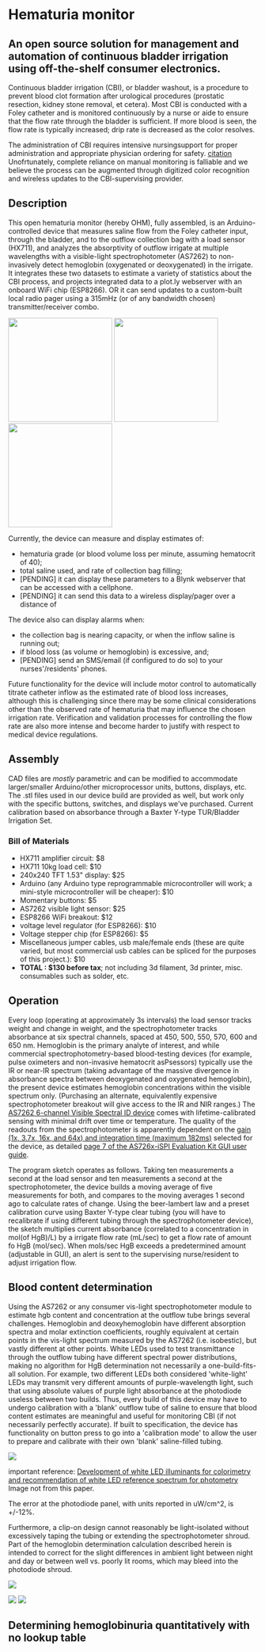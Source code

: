 # Hematuria monitor

## An open source solution for management and automation of continuous bladder irrigation using off-the-shelf consumer electronics.
Continuous bladder irrigation (CBI), or bladder washout, is a procedure to prevent blood clot formation after urological procedures (prostatic resection, kidney stone removal, et cetera). Most CBI is conducted with a Foley catheter and is monitored continuously by a nurse or aide to ensure that the flow rate through the bladder is sufficient. If more blood is seen, the flow rate is typically increased; drip rate is decreased as the color resolves.

The administration of CBI requires intensive nursingsupport for proper administration and appropriate physician ordering for safety. [citation](https://digitalcommons.wustl.edu/cgi/viewcontent.cgi?article=4392&context=open_access_pubs) Unofrtunately, complete reliance on manual monitoring is falliable and we believe the process can be augmented through digitized color recognition and wireless updates to the CBI-supervising provider.

## Description

This open hematuria monitor (hereby OHM), fully assembled, is an Arduino-controlled device that measures saline flow from the Foley catheter input, through the bladder, and to the outflow collection bag with a load sensor (HX711), and analyzes the absorptivity of outflow irrigate at multiple wavelengths with a visible-light spectrophotometer (AS7262) to non-invasively detect hemoglobin (oxygenated or deoxygenated) in the irrigate. It integrates these two datasets to estimate a variety of statistics about the CBI process, and projects integrated data to a plot.ly webserver with an onboard WiFi chip (ESP8266). OR it can send updates to a custom-built local radio pager using a 315mHz (or of any bandwidth chosen) transmitter/receiver combo. 

<p float="left">
  <img src="https://github.com/malyalar/auto-hematuria-monitor/master/gallery/IMG_20200705_122330_crop.jpg", height="210" />
  <img src="https://github.com/malyalar/auto-hematuria-monitor/blob/master/gallery/IMG_20200607_172259_crop.jpg", height="210" />
  <img src="https://github.com/malyalar/auto-hematuria-monitor/blob/master/gallery/IMG_20200607_173534_crop.jpg", height="210" />
</p>


Currently, the device can measure and display estimates of:
- hematuria grade (or blood volume loss per minute, assuming hematocrit of 40);
- total saline used, and rate of collection bag filling;
- [PENDING] it can display these parameters to a Blynk webserver that can be accessed with a cellphone.
- [PENDING] it can send this data to a wireless display/pager over a distance of 

The device also can display alarms when:
- the collection bag is nearing capacity, or when the inflow saline is running out;
- if blood loss (as volume or hemoglobin) is excessive, and;
- [PENDING] send an SMS/email (if configured to do so) to your nurses'/residents' phones.

Future functionality for the device will include motor control to automatically titrate catheter inflow as the estimated rate of blood loss increases, although this is challenging since there may be some clinical considerations other than the observed rate of hematuria that may influence the chosen irrigation rate. Verification and validation processes for controlling the flow rate are also more intense and become harder to justify with respect to medical device regulations.

## Assembly

CAD files are *mostly* parametric and can be modified to accommodate larger/smaller Arduino/other microprocessor units, buttons, displays, etc. The .stl files used in our device build are provided as well, but work only with the specific buttons, switches, and displays we've purchased. Current calibration based on absorbance through a Baxter Y-type TUR/Bladder Irrigation Set.

### Bill of Materials
- HX711 amplifier circuit: $8
- HX711 10kg load cell: $10
- 240x240 TFT 1.53" display: $25
- Arduino (any Arduino type reprogrammable microcontroller will work; a mini-style microcontroller will be cheaper): $10
- Momentary buttons: $5
- AS7262 visible light sensor: $25
- ESP8266 WiFi breakout: $12
- voltage level regulator (for ESP8266): $10
- Voltage stepper chip (for ESP8266): $5
- Miscellaneous jumper cables, usb male/female ends (these are quite varied, but most commercial usb cables can be spliced for the purposes of this project.): $10
- **TOTAL : $130 before tax**; not including 3d filament, 3d printer, misc. consumables such as solder, etc.


## Operation
Every loop (operating at approximately 3s intervals) the load sensor tracks weight and change in weight, and the spectrophotometer tracks absorbance at six spectral channels, spaced at 450, 500, 550, 570, 600 and 650 nm. Hemoglobin is the primary analyte of interest, and while commercial spectrophotometry-based blood-testing devices (for example, pulse oximeters and non-invasive hematocrit asPsessors) typically use the IR or near-IR spectrum (taking advantage of the massive divergence in absorbance spectra between deoxygenated and oxygenated hemoglobin), the present device estimates hemoglobin concentrations within the visible spectrum only. (Purchasing an alternate, equivalently expensive spectrophotometer breakout will give access to the IR and NIR ranges.) The [AS7262 6-channel Visible Spectral ID device](https://cdn.sparkfun.com/assets/f/b/c/c/f/AS7262.pdf) comes with lifetime-calibrated sensing with minimal drift over time or temperature. The quality of the readouts from the spectrophotometer is apparently dependent on the [gain (1x, 3.7x, 16x, and 64x) and integration time (maximum 182ms)](https://adafruit.github.io/Adafruit_AS726x/html/class_adafruit___a_s726x.html#aefb04c53faed2c942ce44297acaea2a7) selected for the device, as detailed [page 7 of the AS726x-iSPI Evaluation Kit GUI user guide](https://ams.com/documents/20143/36005/AS726x_UG000340_4-00.pdf/98588d96-a807-d8ec-5251-370a0be3069b). 

The program sketch operates as follows. Taking ten measurements a second at the load sensor and ten measurements a second at the spectrophotometer, the device builds a moving average of five measurements for both, and compares to the moving averages 1 second ago to calculate rates of change. Using the beer-lambert law and a preset calibration curve using Baxter Y-type clear tubing (you will have to recalibrate if using different tubing through the spectrophotometer device), the sketch multiplies current absorbance (correlated to a concentration in mol(of HgB)/L) by a irrigate flow rate (mL/sec) to get a flow rate of amount fo HgB (mol/sec). When mols/sec HgB exceeds a predetermined amount (adjustable in GUI), an alert is sent to the supervising nurse/resident to adjust irrigation flow.

## Blood content determination
Using the AS7262 or any consumer vis-light spectrophotometer module to estimate hgb content and concentration at the outflow tube brings several challenges. Hemoglobin and deoxyhemoglobin have different absorption spectra and molar extinction coefficients, roughly equivalent at certain points in the vis-light spectrum measured by the AS7262 (i.e. isobestic), but vastly different at other points. White LEDs used to test transmittance through the outflow tubing have different spectral power distributions, making no algorithm for HgB determination not necessarily a one-build-fits-all solution. For example, two different LEDs both considered 'white-light' LEDs may transmit very different amounts of purple-wavelength light, such that using absolute values of purple light absorbance at the photodiode useless between two builds. Thus, every build of this device may have to undergo calibration with a 'blank' outflow tube of saline to ensure that blood content estimates are meaningful and useful for monitoring CBI (if not necessarily perfectly accurate). If built to specification, the device has functionality on button press to go into a 'calibration mode' to allow the user to prepare and calibrate with their own 'blank' saline-filled tubing.

![](img/2020-07-12-21-24-36.png)

important reference: [Development of white LED illuminants for colorimetry and recommendation of white LED reference spectrum for photometry](https://iopscience.iop.org/article/10.1088/1681-7575/aacae7) Image not from this paper.


The error at the photodiode panel, with units reported in uW/cm^2, is +/-12%. 

Furthermore, a clip-on design cannot reasonably be light-isolated without excessively taping the tubing or extending the spectrophotometer shroud. Part of the hemoglobin determination calculation described herein is intended to correct for the slight differences in ambient light between night and day or between well vs. poorly lit rooms, which may bleed into the photodiode shroud.

![](img/2020-07-11-00-19-59.png)

![](img/2020-07-11-12-05-16.png)
![](img/2020-07-11-12-05-39.png)


## Determining hemoglobinuria quantitatively with no lookup table

